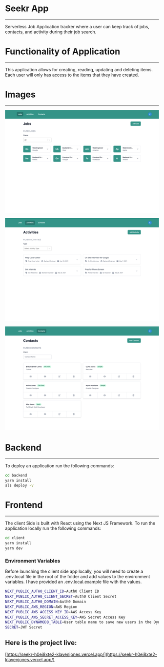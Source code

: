 # Seekr  App

---

Serverless Job Application tracker where a user can keep track of jobs, contacts, and activity during their job search.

# Functionality of Application

---

This application allows for creating, reading, updating and deleting items. Each user will only has access to the items that they have created.

# Images

---

![seekrapp.png](seekrapp.png)

![activitypage.png](activitypage.png)

![contactpage.png](contactpage.png)

# Backend

---

To deploy an application run the following commands:

```bash
cd backend
yarn install
sls deploy -v
```

# Frontend

---

The client Side is built with React using the Next JS Framework. To run the application locally run the following commands:

 

```bash
cd client
yarn install
yarn dev
```

### Environment Variables

Before launching the client side app locally, you will need to create a .env.local file in the root of the folder and add values to the environment variables. I have provided an .env.local.example file with the values. 

```bash
NEXT_PUBLIC_AUTH0_CLIENT_ID=Auth0 Client ID
NEXT_PUBLIC_AUTH0_CLIENT_SECRET=Auth0 Client Secret
NEXT_PUBLIC_AUTH0_DOMAIN=Auth0 Domain
NEXT_PUBLIC_AWS_REGION=AWS Region
NEXT_PUBLIC_AWS_ACCESS_KEY_ID=AWS Access Key
NEXT_PUBLIC_AWS_SECRET_ACCESS_KEY=AWS Secret Access Key
NEXT_PUBLIC_DYNAMODB_TABLE=User table name to save new users in the DynamoDB 
SECRET=JWT Secret

```

## Here is the project live:

[https://seekr-h0ei8xte2-klavenjones.vercel.app/](https://seekr-h0ei8xte2-klavenjones.vercel.app/)